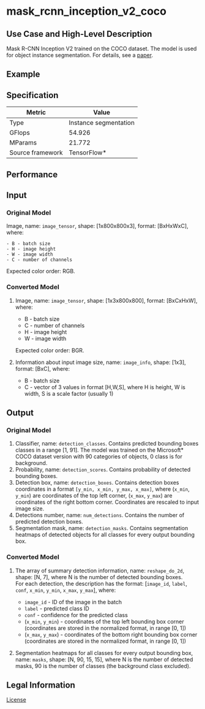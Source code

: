 # mask_rcnn_inception_v2_coco

## Use Case and High-Level Description

Mask R-CNN Inception V2 trained on the COCO dataset. The model is used for object instance segmentation. 
For details, see a [paper](https://arxiv.org/pdf/1703.06870.pdf).

## Example

## Specification

| Metric                          | Value                                     |
|---------------------------------|-------------------------------------------|
| Type                            | Instance segmentation                     |
| GFlops                          | 54.926                                    |
| MParams                         | 21.772                                    |
| Source framework                | TensorFlow\*                              |

## Performance

## Input

### Original Model

Image, name: `image_tensor`, shape: [1x800x800x3], format: [BxHxWxC],
   where:

    - B - batch size
    - H - image height
    - W - image width
    - C - number of channels

   Expected color order: RGB.

### Converted Model

1. Image, name: `image_tensor`, shape: [1x3x800x800], format: [BxCxHxW],
   where:

    - B - batch size
    - C - number of channels
    - H - image height
    - W - image width

   Expected color order: BGR.

2. Information about input image size, name: `image_info`, shape: [1x3], format: [BxC],
   where:

    - B - batch size
    - C - vector of 3 values in format [H,W,S], where H is height, W is width, S is a scale factor (usually 1)

## Output

### Original Model

1. Classifier, name: `detection_classes`. Contains predicted bounding boxes classes in a range [1, 91].
The model was trained on the Microsoft\* COCO dataset version with 90 categories of objects, 
0 class is for background.
2. Probability, name: `detection_scores`. Contains probability of detected bounding boxes.
3. Detection box, name: `detection_boxes`. Contains detection boxes coordinates in a format 
`[y_min, x_min, y_max, x_max]`, where (`x_min`, `y_min`)  are coordinates of the top left corner, 
(`x_max`, `y_max`) are coordinates of the right bottom corner. Coordinates are rescaled to input image size.
4. Detections number, name: `num_detections`. Contains the number of predicted detection boxes.
5. Segmentation mask, name: `detection_masks`. Contains segmentation heatmaps of detected objects for all classes for every output bounding box.

### Converted Model

1. The array of summary detection information, name: `reshape_do_2d`, shape: [N, 7], where N is the number of detected
bounding boxes.   
    For each detection, the description has the format:
[`image_id`, `label`, `conf`, `x_min`, `y_min`, `x_max`, `y_max`],
    where:

    - `image_id` - ID of the image in the batch
    - `label` - predicted class ID
    - `conf` - confidence for the predicted class
    - (`x_min`, `y_min`) - coordinates of the top left bounding box corner (coordinates are stored in the normalized format, in range [0, 1])
    - (`x_max`, `y_max`) - coordinates of the bottom right bounding box corner  (coordinates are stored in the normalized format, in range [0, 1])
2. Segmentation heatmaps for all classes for every output bounding box, name: `masks`, shape: [N, 90, 15, 15], where N is the number of detected masks, 90 is the number of classes (the background class excluded).

## Legal Information

[License](https://raw.githubusercontent.com/tensorflow/models/master/LICENSE)